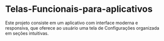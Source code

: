 # Telas-Funcionais-para-aplicativos
Este projeto consiste em um aplicativo com interface moderna e responsiva, que oferece ao usuário uma tela de Configurações organizada em seções intuitivas.
